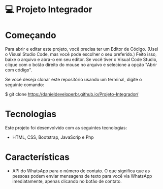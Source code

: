 # 💻 Projeto Integrador

# Começando

Para abrir e editar este projeto, você precisa ter um Editor de Código. (Usei o Visual Studio Code, mas você pode escolher o seu preferido.) Feito isso, baixe o arquivo e abra-o em seu editor. Se você tiver o Visual Code Studio, clique com o botão direito do mouse no arquivo e selecione a opção "Abrir com código".

Se você deseja clonar este repositório usando um terminal, digite o seguinte comando:

$ git clone https://danieldeveloperbr.github.io/Projeto-Integrador/

# Tecnologias

Este projeto foi desenvolvido com as seguintes tecnologias:

- HTML, CSS, Bootstrap, JavaScrip e Php
<!-- - [Expo][expo] -->

#  Características

- API do WhatsApp para o número de contato. O que significa que as pessoas podem enviar mensagens de texto para você via WhatsApp imediatamente, apenas clicando no botão de contato.





